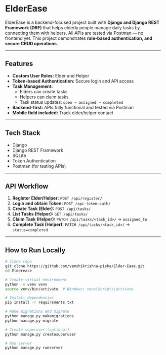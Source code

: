 # ElderEase

ElderEase is a backend-focused project built with **Django and Django REST Framework (DRF)** that helps elderly people manage daily tasks by connecting them with helpers. All APIs are tested via Postman — no frontend yet. This project demonstrates **role-based authentication, and secure CRUD operations**.

---

## Features

- **Custom User Roles:** Elder and Helper
- **Token-based Authentication:** Secure login and API access
- **Task Management:** 
  - Elders can create tasks
  - Helpers can claim tasks
  - Task status updates: `open → assigned → completed`
- **Backend-first:** APIs fully functional and tested via Postman
- **Mobile field included:** Track elder/helper contact

---

## Tech Stack

- Django
- Django REST Framework
- SQLite
- Token Authentication
- Postman (for testing APIs)

---

## API Workflow

1. **Register Elder/Helper:** `POST /api/register/`
2. **Login and obtain Token:** `POST /api-token-auth/`
3. **Create Task (Elder):** `POST /api/tasks/`
4. **List Tasks (Helper):** `GET /api/tasks/`
5. **Claim Task (Helper):** `PATCH /api/tasks/<task_id>/` → `assigned_to`
6. **Complete Task (Helper):** `PATCH /api/tasks/<task_id>/` → `status=completed`

---

## How to Run Locally

```bash
# Clone repo
git clone https://github.com/vamshikrishna-piska/Elder-Ease.git
cd Elderease

# Create virtual environment
python -m venv venv
source venv/bin/activate  # Windows: venv\Scripts\activate

# Install dependencies
pip install -r requirements.txt

# Make migrations and migrate
python manage.py makemigrations
python manage.py migrate

# Create superuser (optional)
python manage.py createsuperuser

# Run server
python manage.py runserver
